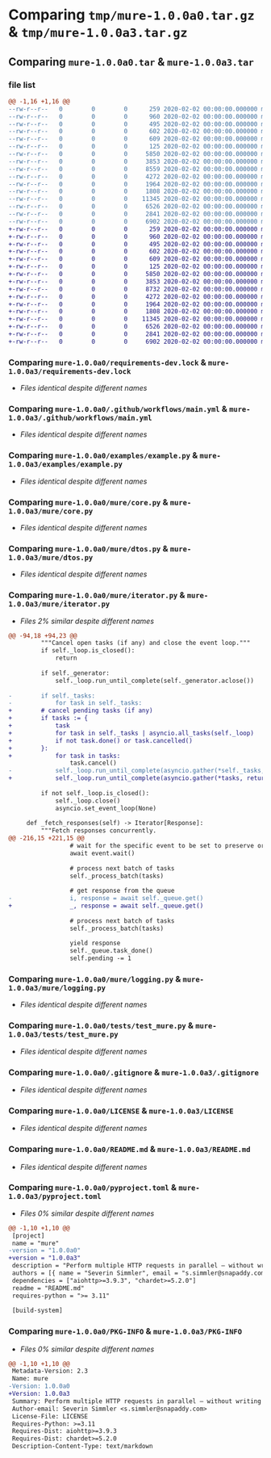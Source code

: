 # Comparing `tmp/mure-1.0.0a0.tar.gz` & `tmp/mure-1.0.0a3.tar.gz`

## Comparing `mure-1.0.0a0.tar` & `mure-1.0.0a3.tar`

### file list

```diff
@@ -1,16 +1,16 @@
--rw-r--r--   0        0        0      259 2020-02-02 00:00:00.000000 mure-1.0.0a0/.pre-commit-config.yaml
--rw-r--r--   0        0        0      960 2020-02-02 00:00:00.000000 mure-1.0.0a0/requirements-dev.lock
--rw-r--r--   0        0        0      495 2020-02-02 00:00:00.000000 mure-1.0.0a0/requirements.lock
--rw-r--r--   0        0        0      602 2020-02-02 00:00:00.000000 mure-1.0.0a0/.github/workflows/main.yml
--rw-r--r--   0        0        0      609 2020-02-02 00:00:00.000000 mure-1.0.0a0/examples/example.py
--rw-r--r--   0        0        0      125 2020-02-02 00:00:00.000000 mure-1.0.0a0/mure/__init__.py
--rw-r--r--   0        0        0     5850 2020-02-02 00:00:00.000000 mure-1.0.0a0/mure/core.py
--rw-r--r--   0        0        0     3853 2020-02-02 00:00:00.000000 mure-1.0.0a0/mure/dtos.py
--rw-r--r--   0        0        0     8559 2020-02-02 00:00:00.000000 mure-1.0.0a0/mure/iterator.py
--rw-r--r--   0        0        0     4272 2020-02-02 00:00:00.000000 mure-1.0.0a0/mure/logging.py
--rw-r--r--   0        0        0     1964 2020-02-02 00:00:00.000000 mure-1.0.0a0/tests/test_mure.py
--rw-r--r--   0        0        0     1808 2020-02-02 00:00:00.000000 mure-1.0.0a0/.gitignore
--rw-r--r--   0        0        0    11345 2020-02-02 00:00:00.000000 mure-1.0.0a0/LICENSE
--rw-r--r--   0        0        0     6526 2020-02-02 00:00:00.000000 mure-1.0.0a0/README.md
--rw-r--r--   0        0        0     2841 2020-02-02 00:00:00.000000 mure-1.0.0a0/pyproject.toml
--rw-r--r--   0        0        0     6902 2020-02-02 00:00:00.000000 mure-1.0.0a0/PKG-INFO
+-rw-r--r--   0        0        0      259 2020-02-02 00:00:00.000000 mure-1.0.0a3/.pre-commit-config.yaml
+-rw-r--r--   0        0        0      960 2020-02-02 00:00:00.000000 mure-1.0.0a3/requirements-dev.lock
+-rw-r--r--   0        0        0      495 2020-02-02 00:00:00.000000 mure-1.0.0a3/requirements.lock
+-rw-r--r--   0        0        0      602 2020-02-02 00:00:00.000000 mure-1.0.0a3/.github/workflows/main.yml
+-rw-r--r--   0        0        0      609 2020-02-02 00:00:00.000000 mure-1.0.0a3/examples/example.py
+-rw-r--r--   0        0        0      125 2020-02-02 00:00:00.000000 mure-1.0.0a3/mure/__init__.py
+-rw-r--r--   0        0        0     5850 2020-02-02 00:00:00.000000 mure-1.0.0a3/mure/core.py
+-rw-r--r--   0        0        0     3853 2020-02-02 00:00:00.000000 mure-1.0.0a3/mure/dtos.py
+-rw-r--r--   0        0        0     8732 2020-02-02 00:00:00.000000 mure-1.0.0a3/mure/iterator.py
+-rw-r--r--   0        0        0     4272 2020-02-02 00:00:00.000000 mure-1.0.0a3/mure/logging.py
+-rw-r--r--   0        0        0     1964 2020-02-02 00:00:00.000000 mure-1.0.0a3/tests/test_mure.py
+-rw-r--r--   0        0        0     1808 2020-02-02 00:00:00.000000 mure-1.0.0a3/.gitignore
+-rw-r--r--   0        0        0    11345 2020-02-02 00:00:00.000000 mure-1.0.0a3/LICENSE
+-rw-r--r--   0        0        0     6526 2020-02-02 00:00:00.000000 mure-1.0.0a3/README.md
+-rw-r--r--   0        0        0     2841 2020-02-02 00:00:00.000000 mure-1.0.0a3/pyproject.toml
+-rw-r--r--   0        0        0     6902 2020-02-02 00:00:00.000000 mure-1.0.0a3/PKG-INFO
```

### Comparing `mure-1.0.0a0/requirements-dev.lock` & `mure-1.0.0a3/requirements-dev.lock`

 * *Files identical despite different names*

### Comparing `mure-1.0.0a0/.github/workflows/main.yml` & `mure-1.0.0a3/.github/workflows/main.yml`

 * *Files identical despite different names*

### Comparing `mure-1.0.0a0/examples/example.py` & `mure-1.0.0a3/examples/example.py`

 * *Files identical despite different names*

### Comparing `mure-1.0.0a0/mure/core.py` & `mure-1.0.0a3/mure/core.py`

 * *Files identical despite different names*

### Comparing `mure-1.0.0a0/mure/dtos.py` & `mure-1.0.0a3/mure/dtos.py`

 * *Files identical despite different names*

### Comparing `mure-1.0.0a0/mure/iterator.py` & `mure-1.0.0a3/mure/iterator.py`

 * *Files 2% similar despite different names*

```diff
@@ -94,18 +94,23 @@
         """Cancel open tasks (if any) and close the event loop."""
         if self._loop.is_closed():
             return
 
         if self._generator:
             self._loop.run_until_complete(self._generator.aclose())
 
-        if self._tasks:
-            for task in self._tasks:
+        # cancel pending tasks (if any)
+        if tasks := {
+            task
+            for task in self._tasks | asyncio.all_tasks(self._loop)
+            if not task.done() or task.cancelled()
+        }:
+            for task in tasks:
                 task.cancel()
-            self._loop.run_until_complete(asyncio.gather(*self._tasks, return_exceptions=True))
+            self._loop.run_until_complete(asyncio.gather(*tasks, return_exceptions=True))
 
         if not self._loop.is_closed():
             self._loop.close()
             asyncio.set_event_loop(None)
 
     def _fetch_responses(self) -> Iterator[Response]:
         """Fetch responses concurrently.
@@ -216,15 +221,15 @@
                 # wait for the specific event to be set to preserve order of the resources
                 await event.wait()
 
                 # process next batch of tasks
                 self._process_batch(tasks)
 
                 # get response from the queue
-                i, response = await self._queue.get()
+                _, response = await self._queue.get()
 
                 # process next batch of tasks
                 self._process_batch(tasks)
 
                 yield response
                 self._queue.task_done()
                 self.pending -= 1
```

### Comparing `mure-1.0.0a0/mure/logging.py` & `mure-1.0.0a3/mure/logging.py`

 * *Files identical despite different names*

### Comparing `mure-1.0.0a0/tests/test_mure.py` & `mure-1.0.0a3/tests/test_mure.py`

 * *Files identical despite different names*

### Comparing `mure-1.0.0a0/.gitignore` & `mure-1.0.0a3/.gitignore`

 * *Files identical despite different names*

### Comparing `mure-1.0.0a0/LICENSE` & `mure-1.0.0a3/LICENSE`

 * *Files identical despite different names*

### Comparing `mure-1.0.0a0/README.md` & `mure-1.0.0a3/README.md`

 * *Files identical despite different names*

### Comparing `mure-1.0.0a0/pyproject.toml` & `mure-1.0.0a3/pyproject.toml`

 * *Files 0% similar despite different names*

```diff
@@ -1,10 +1,10 @@
 [project]
 name = "mure"
-version = "1.0.0a0"
+version = "1.0.0a3"
 description = "Perform multiple HTTP requests in parallel – without writing boilerplate code or worrying about async functions."
 authors = [{ name = "Severin Simmler", email = "s.simmler@snapaddy.com" }]
 dependencies = ["aiohttp>=3.9.3", "chardet>=5.2.0"]
 readme = "README.md"
 requires-python = ">= 3.11"
 
 [build-system]
```

### Comparing `mure-1.0.0a0/PKG-INFO` & `mure-1.0.0a3/PKG-INFO`

 * *Files 0% similar despite different names*

```diff
@@ -1,10 +1,10 @@
 Metadata-Version: 2.3
 Name: mure
-Version: 1.0.0a0
+Version: 1.0.0a3
 Summary: Perform multiple HTTP requests in parallel – without writing boilerplate code or worrying about async functions.
 Author-email: Severin Simmler <s.simmler@snapaddy.com>
 License-File: LICENSE
 Requires-Python: >=3.11
 Requires-Dist: aiohttp>=3.9.3
 Requires-Dist: chardet>=5.2.0
 Description-Content-Type: text/markdown
```

